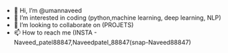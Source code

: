 - 👋 Hi, I’m @umannaveed
- 👀 I’m interested in coding (python,machine learning, deep learning, NLP) 
- 💞️ I’m looking to collaborate on (PROJETS)
- 📫 How to reach me (INSTA - Naveed_patel88847,Naveedpatel_88847(snap-Naveed88847)

<!---
umannaveed/umannaveed is a ✨ special ✨ repository because its `README.md` (this file) appears on your GitHub profile.
You can click the Preview link to take a look at your changes.
--->
